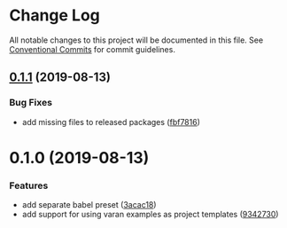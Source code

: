 # Change Log

All notable changes to this project will be documented in this file.
See [Conventional Commits](https://conventionalcommits.org) for commit guidelines.

## [0.1.1](https://github.com/ersims/varan/compare/create-varan-app@0.1.0...create-varan-app@0.1.1) (2019-08-13)

### Bug Fixes

- add missing files to released packages ([fbf7816](https://github.com/ersims/varan/commit/fbf7816))

# 0.1.0 (2019-08-13)

### Features

- add separate babel preset ([3acac18](https://github.com/ersims/varan/commit/3acac18))
- add support for using varan examples as project templates ([9342730](https://github.com/ersims/varan/commit/9342730))

